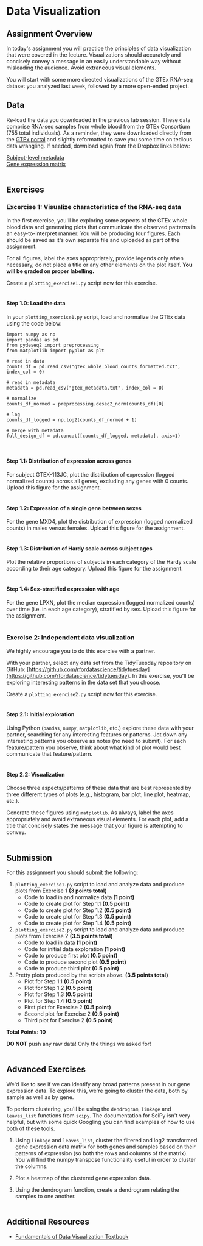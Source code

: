 # Data Visualization

## Assignment Overview

In today's assignment you will practice the principles of data visualization that were covered in the lecture. Visualizations should accurately and concisely convey a message in an easily understandable way without misleading the audience. Avoid extraneous visual elements.

You will start with some more directed visualizations of the GTEx RNA-seq dataset you analyzed last week, followed by a more open-ended project.

## Data

Re-load the data you downloaded in the previous lab session. These data comprise RNA-seq samples from whole blood from the GTEx Consortium (755 total individuals). As a reminder, they were downloaded directly from the [GTEx portal](https://gtexportal.org/home/downloads/adult-gtex#bulk_tissue_expression) and slightly reformatted to save you some time on tedious data wrangling. If needed, download again from the Dropbox links below:

[Subject-level metadata](https://www.dropbox.com/scl/fi/zidlbn4rlvyv43k022mmn/gtex_metadata.txt?rlkey=j6aidakljr0739tnnzvpbg0gn&dl=0)<br>
[Gene expression matrix](https://www.dropbox.com/scl/fi/7iengpyrevd356dfq53pg/gtex_whole_blood_counts_formatted.txt?rlkey=l5h12cyher33kkzlrwi4qwf8g&dl=0)<br><br>

## Exercises

### Excercise 1: Visualize characteristics of the RNA-seq data

In the first exercise, you'll be exploring some aspects of the GTEx whole blood data and generating plots that communicate the observed patterns in an easy-to-interpret manner. You will be producing four figures. Each should be saved as it's own separate file and uploaded as part of the assignment.

For all figures, label the axes appropriately, provide legends only when necessary, do not place a title or any other elements on the plot itself. **You will be graded on proper labelling.**

Create a `plotting_exercise1.py` script now for this exercise.<br><br>

#### **Step 1.0**: Load the data

In your `plotting_exercise1.py` script, load and normalize the GTEx data using the code below:

```
import numpy as np
import pandas as pd
from pydeseq2 import preprocessing
from matplotlib import pyplot as plt

# read in data
counts_df = pd.read_csv("gtex_whole_blood_counts_formatted.txt", index_col = 0)

# read in metadata
metadata = pd.read_csv("gtex_metadata.txt", index_col = 0)

# normalize
counts_df_normed = preprocessing.deseq2_norm(counts_df)[0]

# log
counts_df_logged = np.log2(counts_df_normed + 1)

# merge with metadata
full_design_df = pd.concat([counts_df_logged, metadata], axis=1)
```
<br>

#### **Step 1.1**: Distribution of expression across genes

For subject GTEX-113JC, plot the distribution of expression (logged normalized counts) across all genes, excluding any genes with 0 counts. Upload this figure for the assignment.<br><br>

#### **Step 1.2**: Expression of a single gene between sexes

For the gene MXD4, plot the distribution of expression (logged normalized counts) in males versus females. Upload this figure for the assignment.<br><br>

#### **Step 1.3**: Distribution of Hardy scale across subject ages

Plot the relative proportions of subjects in each category of the Hardy scale according to their age category. Upload this figure for the assignment.<br><br>

#### **Step 1.4**: Sex-stratified expression with age

For the gene LPXN, plot the median expression (logged normalized counts) over time (i.e. in each age category), stratified by sex. Upload this figure for the assignment.<br><br>

### Exercise 2: Independent data visualization

We highly encourage you to do this exercise with a partner.

With your partner, select any data set from the TidyTuesday repository on GitHub: [https://github.com/rfordatascience/tidytuesday](https://github.com/rfordatascience/tidytuesday). In this exercise, you'll be exploring interesting patterns in the data set that you choose.

Create a `plotting_exercise2.py` script now for this exercise.<br><br>

#### **Step 2.1**: Initial exploration

Using Python (`pandas`, `numpy`, `matplotlib`, etc.) explore these data with your partner, searching for any interesting features or patterns. Jot down any interesting patterns you observe as notes (no need to submit). For each feature/pattern you observe, think about what kind of plot would best communicate that feature/pattern.<br><br>

#### **Step 2.2**: Visualization

Choose three aspects/patterns of these data that are best represented by three different types of plots (e.g., histogram, bar plot, line plot, heatmap, etc.).

Generate these figures using `matplotlib`. As always, label the axes appropriately and avoid extraneous visual elements. For each plot, add a title that concisely states the message that your figure is attempting to convey.<br><br>

## Submission

For this assignment you should submit the following:

1. `plotting_exercise1.py` script to load and analyze data and produce plots from Exercise 1 **(3 points total)**
    * Code to load in and normalize data **(1 point)**
    * Code to create plot for Step 1.1 **(0.5 point)**
    * Code to create plot for Step 1.2 **(0.5 point)**
    * Code to create plot for Step 1.3 **(0.5 point)**
    * Code to create plot for Step 1.4 **(0.5 point)**
2. `plotting_exercise2.py` script to load and analyze data and produce plots from Exercise 2 **(3.5 points total)**
    * Code to load in data **(1 point)**
    * Code for initial data exploration **(1 point)**
    * Code to produce first plot **(0.5 point)**
    * Code to produce second plot **(0.5 point)**
    * Code to produce third plot **(0.5 point)**
3. Pretty plots produced by the scripts above. **(3.5 points total)**
    * Plot for Step 1.1 **(0.5 point)**
    * Plot for Step 1.2 **(0.5 point)**
    * Plot for Step 1.3 **(0.5 point)**
    * Plot for Step 1.4 **(0.5 point)**
    * First plot for Exercise 2 **(0.5 point)**
    * Second plot for Exercise 2 **(0.5 point)**
    * Third plot for Exercise 2 **(0.5 point)**

**Total Points: 10**

**DO NOT** push any raw data! Only the things we asked for!<br><br>

## Advanced Exercises

We'd like to see if we can identify any broad patterns present in our gene expression data. To explore this, we're going to cluster the data, both by sample as well as by gene.

To perform clustering, you'll be using the `dendrogram`, `linkage` and `leaves_list` functions from `scipy`. The documentation for SciPy isn't very helpful, but with some quick Googling you can find examples of how to use both of these tools.

1. Using `linkage` and `leaves_list`, cluster the filtered and log2 transformed gene expression data matrix for both genes and samples based on their patterns of expression (so both the rows and columns of the matrix). You will find the numpy transpose functionality useful in order to cluster the columns.

2. Plot a heatmap of the clustered gene expression data.

3. Using the dendrogram function, create a dendrogram relating the samples to one another.<br><br>

## Additional Resources

* [Fundamentals of Data Visualization Textbook](https://clauswilke.com/dataviz/)<br><br>
